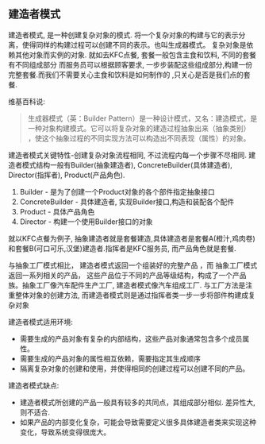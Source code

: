 ## 建造者模式
建造者模式, 是一种创建复杂对象的模式. 将一个复杂对象的构建与它的表示分离，使得同样的构建过程可以创建不同的表示。也叫生成器模式。
复杂对象是依赖其他对象而实例的对象. 就如去KFC点餐, 套餐一般包含主食和饮料, 不同的套餐有不同组成部分
而服务员可以根据顾客要求, 一步步装配这些组成部分,构建一份完整套餐.而我们不需要关心主食和饮料是如何制作的
,只关心是否是我们点的套餐.

维基百科说:
> 生成器模式（英：Builder Pattern）是一种设计模式，又名：建造模式，是一种对象构建模式。它可以将复杂对象的建造过程抽象出来（抽象类别）
，使这个抽象过程的不同实现方法可以构造出不同表现（属性）的对象。

建造者模式关键特性-创建复杂对象流程相同, 不过流程内每一个步骤不尽相同. 建造者模式结构一般有Builder(抽象建造者),
ConcreteBuilder(具体建造者), Director(指挥者), Product(产品角色).

1. Builder - 是为了创建一个Product对象的各个部件指定抽象接口
2. ConcreteBuilder - 具体建造者, 实现Builder接口,构造和装配各个配件
3. Product - 具体产品角色
4. Director - 构建一个使用Builder接口的对象

就以KFC点餐为例子, 抽象建造者就是套餐建造,具体建造者是套餐A(橙汁,鸡肉卷)和套餐B(可口可乐,汉堡)建造者.指挥者是KFC服务员, 
而产品角色就是套餐.

与抽象工厂模式相比， 建造者模式返回一个组装好的完整产品 ，而 抽象工厂模式返回一系列相关的产品，
这些产品位于不同的产品等级结构，构成了一个产品族。抽象工厂像汽车配件生产工厂, 
建造者模式像汽车组成工厂. 与工厂方法是注重整体对象的创建方法, 而建造者模式则是通过指挥者类一步一步将部件构建成复杂对象

建造者模式适用环境:
- 需要生成的产品对象有复杂的内部结构，这些产品对象通常包含多个成员属性。
- 需要生成的产品对象的属性相互依赖，需要指定其生成顺序
- 隔离复杂对象的创建和使用，并使得相同的创建过程可以创建不同的产品。

建造者模式缺点:
 - 建造者模式所创建的产品一般具有较多的共同点，其组成部分相似. 差异性大,则不适合.
 - 如果产品的内部变化复杂，可能会导致需要定义很多具体建造者类来实现这种变化，导致系统变得很庞大。